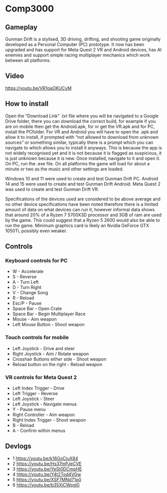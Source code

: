 # Comp3000

## Gameplay

Gunman Drift is a stylised, 3D driving, drifting, and shooting game originally developed as a Personal Computer (PC) prototype. It now has been upgraded and has support for Meta Quest 2 VR and Android devices, has AI enemies and support simple racing multiplayer mechanics which work between all platforms.

## Video

https://youtu.be/VR1oaOKUCyM 

## How to install

Open the “Download Link” .txt file where you will be navigated to a Google Drive folder, there you can download the correct build, for example if you are on mobile then get the Android.apk, for vr get the VR.apk and for PC, install the PCfolder.
For VR and Android you will have to open the .apk and allow it to install, if prompted with “not allowed to download from unknown sources” or something similar, typically there is a prompt which you can navigate to which allows you to install it anyways. This is because the app is not widely recognised yet and it is not because it is flagged as suspicious, it is just unknown because it is new.
Once installed, navigate to it and open it.
On PC, run the .exe file.
On all platforms the game will load for about a minute or two as the music and other settings are loaded.

Windows 10 and 11 were used to create and test Gunman Drift PC.
Android 14 and 15 were used to create and test Gunman Drift Android.
Meta Quest 2 was used to create and test Gunman Drift VR.

Specifications of the devices used are considered to be above average and no other device specifications have been noted therefore there is a limited amount of data on what devices can run it, however informal data shows that around 20% of a Ryzen 7 5700X3D processor and 3GB of ram are used by the game. This could suggest that a Ryzen 5 2600 would also be able to run the game. Minimum graphics card is likely an Nvidia GeForce GTX 1050Ti, possibly even weaker.

## Controls

### Keyboard controls for PC

- W - Accelerate
- S - Reverse
- A - Turn Left
- D - Turn Right
- V - Change Song
- R - Reload
- Esc/P - Pause
- Space Bar - Open Crate
- Space Bar - Begin Multiplayer Race
- Mouse - Aim weapon
- Left Mouse Button - Shoot weapon

### Touch controls for mobile



- Left Joystick - Drive and steer
- Right Joystick - Aim / Rotate weapon
- Crosshair Buttons either side - Shoot weapon
- Reload button on the right - Reload weapon

### VR controls for Meta Quest 2

- Left Index Trigger - Drive
- Left Trigger - Reverse
- Left Joystick - Steer
- Left Joystick - Navigate menus
- Y - Pause menu
- Right Controller - Aim weapon
- Right Index Trigger - Shoot weapon
- B - Reload
- A - Confirm within menus



## Devlogs
- 1 https://youtu.be/k16GoCjuX84 
- 2 https://youtu.be/Hs37mPJeCVE 
- 3 https://youtu.be/YeSt0DCmpHE 
- 4 https://youtu.be/Y4t2Tod4VGw 
- 5 https://youtu.be/XSF7MNd71p0
- 6 https://youtu.be/b35XiCWpgl0
